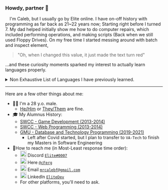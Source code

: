 ### Howdy, partner 🤠

&emsp;I'm Caleb, but I usually go by Elite online. I have on-off history with programming as far back as 21~22 years now; Starting right before I turned 7. My dad helped initially show me how to do computer repairs, which included performing operations, and making scripts (Back when we still used Floppy Drives). On my free time I started messing around with batch and inspect element, 
> "Oh, when I changed this value, it just made the text turn red" 

...and these curiosity moments sparked my interest to actually learn languages properly.

<details><summary>Non Exhaustive List of Languages I have previously learned.</summary>

<br>

Previously learned:
```c
  - HTML 3.2 (1999~)
    - I also learned that version of CSS
  - Bash
  - Batch
```
(Mostly focused on academics, but still did a lot of random scripting languages, I don't remember the names to, on the side)
```c
  - Alice (2007)
  - Java (2008)
  - C++ (2009)
  - Nim
  - LUA (2012)
  - Julia pre 1.0 (2012~)
  - HTML 4.01 (2013)
    - The current version of CSS, PHP, and JS were also learned then for Web Dev
  - VB.Net (2013)
  - C# (2013)
  - GML (2014)
```
(Mostly focused on work, and was a Java Dev for Games and did Web Dev during this period)
```c
  - Kotlin (~2018)
  - Haskell (Learned it during a timed competition)
  - Python (2020)
```

Currently learning:
```c
  - Algol60 (2022)
  - Cobol (2022)
```

Left out Esoteric languages, and a ton of scripting langs.

\* Only put dates to the ones I knew exact timeframes for
</details>

---

Here are a few other things about me:
- 🙋‍♂️ I'm a 28 y.o. male.
  - [He/Him](https://gender.fandom.com/wiki/Boyflux) or [They/Them](https://gender.fandom.com/wiki/Boyflux) are fine.
- 🎓 My Alumnus History: 
  - [SWCC - Game Development (2013-2014)](https://sw.edu/)
  - [SWCC - Web Programming (2013-2014)](https://sw.edu/)
  - [GMU - Database and Technology Programming (2019-2021)](https://www.gmu.edu/)
    - Left after Covid started, but I plan to transfer to `VA-Tech` to finish my Masters in Software Engineering
- 🤝How to reach me (in Most-Least response time order):
  - <a href="#"><img width="20px" src="https://discord.com/assets/3437c10597c1526c3dbd98c737c2bcae.svg"></a> Discord [`Elite#0007`](https://discord.com/users/167417801873555456)
  - <a href="#"><img width="20px" src="https://cdn-icons-png.flaticon.com/512/779/779088.png"></a> Here [`@cFerg`](https://github.com/cFerg)
  - <a href="#"><img width="20px" src="https://upload.wikimedia.org/wikipedia/commons/thumb/7/7e/Gmail_icon_%282020%29.svg/512px-Gmail_icon_%282020%29.svg.png?20201210105308"></a> Email [`mrcalebf@gmail.com`](mailto:mrcalebf@gmail.com)
  - <a href="#"><img width="20px" src="https://upload.wikimedia.org/wikipedia/commons/thumb/c/ca/LinkedIn_logo_initials.png/600px-LinkedIn_logo_initials.png?20140125013055"></a> LinkedIn [`EliteDev`](https://www.linkedin.com/in/elitedev/)
  - For other platforms, you'll need to ask.
